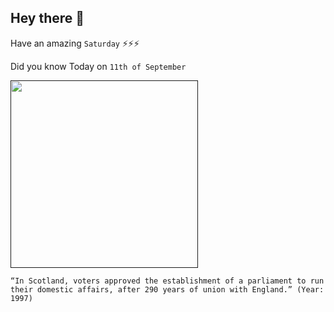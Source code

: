 ## Hey there 👋
Have an amazing `Saturday` ⚡⚡⚡

Did you know Today on `11th of September`
 
 [<img src="" width="300" />]() 
 ```
“In Scotland, voters approved the establishment of a parliament to run their domestic affairs, after 290 years of union with England.” (Year: 1997)
```
